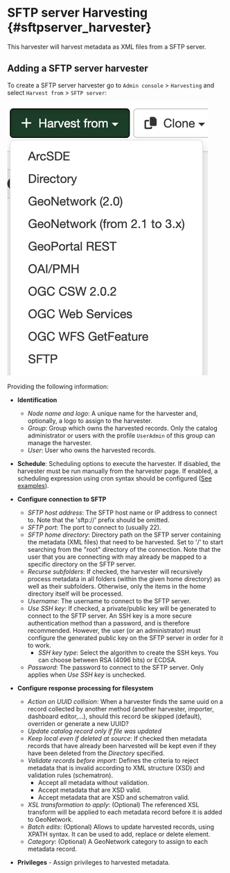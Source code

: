 # SFTP server Harvesting {#sftpserver_harvester}

This harvester will harvest metadata as XML files from a SFTP server.

## Adding a SFTP server harvester

To create a SFTP server harvester go to `Admin console` > `Harvesting` and select `Harvest from` > `SFTP server`:

![](img/add-sftp-harvester.png)

Providing the following information:

-   **Identification**
    -   *Node name and logo*: A unique name for the harvester and, optionally, a logo to assign to the harvester.
    -   *Group*: Group which owns the harvested records. Only the catalog administrator or users with the profile `UserAdmin` of this group can manage the harvester.
    -   *User*: User who owns the harvested records.

-   **Schedule**: Scheduling options to execute the harvester. If disabled, the harvester must be run manually from the harvester page. If enabled, a scheduling expression using cron syntax should be configured ([See examples](https://www.quartz-scheduler.org/documentation/quartz-2.1.7/tutorials/crontrigger)).

-   **Configure connection to SFTP**
    -   *SFTP host address*: The SFTP host name or IP address to connect to. Note that the 'sftp://' prefix should be omitted.
    -   *SFTP port*: The port to connect to (usually 22).
    -   *SFTP home directory*: Directory path on the SFTP server containing the metadata (XML files) that need to be harvested. Set to '/' to start searching from the "root" directory of the connection. Note that the user that you are connecting with may already be mapped to a specific directory on the SFTP server.
    -   *Recurse subfolders*: If checked, the harvester will recursively process metadata in all folders (within the given home directory) as well as their subfolders. Otherwise, only the items in the home directory itself will be processed.
    -   *Username*: The username to connect to the SFTP server.
    -   *Use SSH key*: If checked, a private/public key will be generated to connect to the SFTP server. An SSH key is a more secure authentication method than a password, and is therefore recommended. However, the user (or an administrator) must configure the generated public key on the SFTP server in order for it to work.
        - *SSH key type*: Select the algorithm to create the SSH keys. You can choose between RSA (4096 bits) or ECDSA.
    -   *Password*: The password to connect to the SFTP server. Only applies when *Use SSH key* is unchecked.
    
-   **Configure response processing for filesystem**
    -   *Action on UUID collision*: When a harvester finds the same uuid on a record collected by another method (another harvester, importer, dashboard editor,...), should this record be skipped (default), overriden or generate a new UUID?
    -   *Update catalog record only if file was updated*
    -   *Keep local even if deleted at source*: If checked then metadata records that have already been harvested will be kept even if they have been deleted from the *Directory* specified.
    -   *Validate records before import*: Defines the criteria to reject metadata that is invalid according to XML structure (XSD) and validation rules (schematron).
        -   Accept all metadata without validation.
        -   Accept metadata that are XSD valid.
        -   Accept metadata that are XSD and schematron valid.
    -   *XSL transformation to apply*: (Optional)  The referenced XSL transform will be applied to each metadata record before it is added to GeoNetwork.
    -   *Batch edits*: (Optional) Allows to update harvested records, using XPATH syntax. It can be used to add, replace or delete element.
    -   *Category*: (Optional) A GeoNetwork category to assign to each metadata record.

-   **Privileges** - Assign privileges to harvested metadata.
